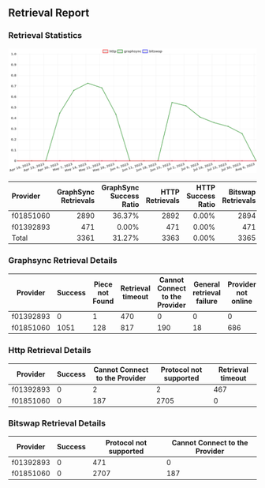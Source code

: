 ## Retrieval Report
### Retrieval Statistics
<img src="https://raw.githubusercontent.com/data-preservation-programs/filplus-checker-assets/main/filecoin-project/filecoin-plus-large-datasets/issues/1200/1691660497981.png"/>

| Provider  | GraphSync Retrievals | GraphSync Success Ratio | HTTP Retrievals | HTTP Success Ratio | Bitswap Retrievals | Bitswap Success Ratio |
| :-------- | -------------------: | ----------------------: | --------------: | -----------------: | -----------------: | --------------------: |
| f01851060 |                 2890 |                  36.37% |            2892 |              0.00% |               2894 |                 0.00% |
| f01392893 |                  471 |                   0.00% |             471 |              0.00% |                471 |                 0.00% |
| Total     |                 3361 |                  31.27% |            3363 |              0.00% |               3365 |                 0.00% |

### Graphsync Retrieval Details
| Provider  | Success | Piece not Found | Retrieval timeout | Cannot Connect to the Provider | General retrieval failure | Provider not online |
| --------- | ------- | --------------- | ----------------- | ------------------------------ | ------------------------- | ------------------- |
| f01392893 | 0       | 1               | 470               | 0                              | 0                         | 0                   |
| f01851060 | 1051    | 128             | 817               | 190                            | 18                        | 686                 |

### Http Retrieval Details
| Provider  | Success | Cannot Connect to the Provider | Protocol not supported | Retrieval timeout |
| --------- | ------- | ------------------------------ | ---------------------- | ----------------- |
| f01392893 | 0       | 2                              | 2                      | 467               |
| f01851060 | 0       | 187                            | 2705                   | 0                 |

### Bitswap Retrieval Details
| Provider  | Success | Protocol not supported | Cannot Connect to the Provider |
| --------- | ------- | ---------------------- | ------------------------------ |
| f01392893 | 0       | 471                    | 0                              |
| f01851060 | 0       | 2707                   | 187                            |
